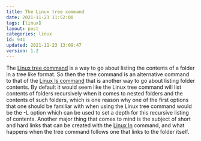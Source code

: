 ```yaml
---
title: The Linux tree command
date: 2021-11-23 11:52:00
tags: [linux]
layout: post
categories: linux
id: 941
updated: 2021-11-23 13:09:47
version: 1.2
---
```


The [Linux tree command](https://linux.die.net/man/1/tree) is a way to go about listing the contents of a folder in a tree like format. So then the tree command is an alternative command to that of the [Linux ls command](/2020/10/14/linux-ls/) that is another way to go about listing folder contents. By default it would seem like the Linux tree command will list contents of folders recursively when it comes to nested folders and the contents of such folders, which is one reason why one of the first options that one should be familiar with when using the Linux tree command would be the -L option which can be used to set a depth for this recursive listing of contents. Another major thing that comes to mind is the subject of short and hard links that can be created with the [Linux ln](/2021/10/01/linux-ln/) command, and what happens when the tree command follows one that links to the folder itself.

<!-- more -->

